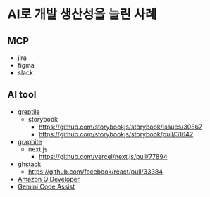 # AI로 개발 생산성을 늘린 사례

## MCP

- jira
- figma
- slack


## AI tool

- [greptile](https://www.greptile.com/)
    - storybook
        - https://github.com/storybookjs/storybook/issues/30867
        - https://github.com/storybookjs/storybook/pull/31642
- [graphite](https://graphite.dev/homepage)
    - next.js
        - https://github.com/vercel/next.js/pull/77894
- [ghstack](https://github.com/ezyang/ghstack)
    - https://github.com/facebook/react/pull/33384
- [Amazon Q Developer](https://aws.amazon.com/ko/q/developer/)
- [Gemini Code Assist](https://github.com/apps/gemini-code-assist)
